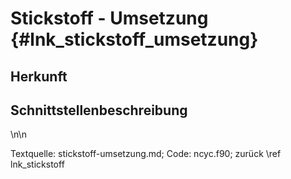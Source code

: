 Stickstoff - Umsetzung {#lnk_stickstoff_umsetzung}
========================= 

## Herkunft ##

## Schnittstellenbeschreibung ##


\n\n

Textquelle: stickstoff-umsetzung.md; Code: ncyc.f90; zurück \ref lnk_stickstoff
